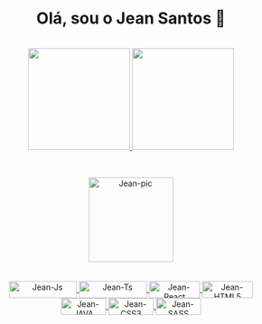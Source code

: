 <div align="center" size="50"> 
  
 # Olá, sou o Jean Santos 🚀
</div>

<br>

<div align="center">
  <a href="https://github.com/Jesantox">
  <img height="180em" src="https://github-readme-stats.vercel.app/api?username=Jesantox&show_icons=true&theme=dark&include_all_commits=true&count_private=true"/>
  <img height="180em" src="https://github-readme-stats.vercel.app/api/top-langs/?username=Jesantox&layout=compact&langs_count=7&theme=dark"/>
</div>

##
  
<div align="center">
  <br>
  <img align="center" alt="Jean-pic" height="150" src="https://i.pinimg.com/564x/9a/63/da/9a63da2bf5d39e45497a0df7b671c1d0.jpg?width=676&height=676">
  <br> <br> <br>
  <img align="center" alt="Jean-Js" height="30" width="120" src="https://img.shields.io/badge/JavaScript-F7DF1E?style=for-the-badge&logo=javascript&logoColor=black">
  <img align="center" alt="Jean-Ts" height="30" width="120" src="https://img.shields.io/badge/TypeScript-007ACC?style=for-the-badge&logo=typescript&logoColor=white">
  <img align="center" alt="Jean-React" height="30" width="90" src="https://img.shields.io/badge/React-20232A?style=for-the-badge&logo=react&logoColor=61DAFB">
  <img align="center" alt="Jean-HTML5" height="30" width="90" src="https://img.shields.io/badge/HTML5-E34F26?style=for-the-badge&logo=html5&logoColor=white">
  <img align="center" alt="Jean-JAVA" height="30" width="80" src="https://img.shields.io/badge/Java-ED8B00?style=for-the-badge&logo=java&logoColor=white">
  <img align="center" alt="Jean-CSS3" height="30" width="80" src="https://img.shields.io/badge/CSS3-1572B6?style=for-the-badge&logo=css3&logoColor=white">
  <img align="center" alt="Jean-SASS" height="30" width="80" src="https://img.shields.io/badge/Sass-CC6699?style=for-the-badge&logo=sass&logoColor=white">
  <br><br>
  
  ##
  
</div>
  
  
  
